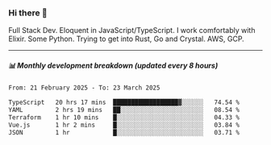 ### Hi there 👋

Full Stack Dev. Eloquent in JavaScript/TypeScript. I work comfortably with Elixir. Some Python. Trying to get into Rust, Go and Crystal. AWS, GCP.

***

##### 📊 Monthly development breakdown (updated every 8 hours)

<!--START_SECTION:waka-->

```txt
From: 21 February 2025 - To: 23 March 2025

TypeScript   20 hrs 17 mins  ██████████████████▓░░░░░░   74.54 %
YAML         2 hrs 19 mins   ██░░░░░░░░░░░░░░░░░░░░░░░   08.54 %
Terraform    1 hr 10 mins    █░░░░░░░░░░░░░░░░░░░░░░░░   04.33 %
Vue.js       1 hr 2 mins     █░░░░░░░░░░░░░░░░░░░░░░░░   03.84 %
JSON         1 hr            █░░░░░░░░░░░░░░░░░░░░░░░░   03.71 %
```

<!--END_SECTION:waka-->
